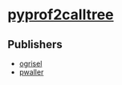 # [pyprof2calltree](https://pypi.org/project/pyprof2calltree)



## Publishers
- [ogrisel](https://pypi.org/user/ogrisel)
- [pwaller](https://pypi.org/user/pwaller)

